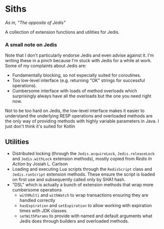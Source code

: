 # Siths
*As in, "The opposite of Jedis"*

A collection of extension functions and utilities for Jedis.

### A small note on Jedis
Note that I don't particularly endorse Jedis and even advise against it. I'm writing these in a pinch because I'm stuck with Jedis for a while at work. Some of my complaints about Jedis are:

* Fundamentally blocking, so not especially suited for coroutines.
* Too low-level interface (e.g. returning "OK" strings for successful operations).
* Cumbersome interface with loads of method overloads which surprisingly always have all the overloads but the one you need right now.

Not to be too hard on Jedis, the low-level interface makes it easier to understand the underlying RESP operations and overloaded methods are the only way of providing methods with highly variable parameters in Java. I just don't think it's suited for Kotlin

## Utilities
* Distributed locking (through the `Jedis.acquireLock`, `Jedis.releaseLock`  and `Jedis.withLock` extension methods), mostly copied from *Redis In Action* by Josiah L. Carlson
* Loading and executing Lua scripts through the `RedisScript` class and `Jedis.runScript` extension methods. These ensure the script is loaded on first use and subsequently called only by SHA1 hash.
* "DSL" which is actually a bunch of extension methods that wrap more cumbersome operations
  * `withMulti` and `withWatch` to wrap transactions ensuring they are handled correctly
  * `hasExpiration` and `setExpiration` to allow working with expiration times with JDK classes.
  * `setWithParams` to provide with named and default arguments what Jedis does through builders and overloaded methods.

